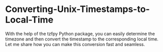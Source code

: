 # Converting-Unix-Timestamps-to-Local-Time
With the help of the tzfpy Python package, you can easily determine the timezone and then convert the timestamp to the corresponding local time. Let me share how you can make this conversion fast and seamless.
